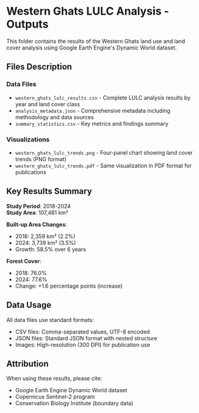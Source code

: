 # Western Ghats LULC Analysis - Outputs

This folder contains the results of the Western Ghats land use and land cover analysis using Google Earth Engine's Dynamic World dataset.

## Files Description

### Data Files
- `western_ghats_lulc_results.csv` - Complete LULC analysis results by year and land cover class
- `analysis_metadata.json` - Comprehensive metadata including methodology and data sources
- `summary_statistics.csv` - Key metrics and findings summary

### Visualizations
- `western_ghats_lulc_trends.png` - Four-panel chart showing land cover trends (PNG format)
- `western_ghats_lulc_trends.pdf` - Same visualization in PDF format for publications

## Key Results Summary

**Study Period**: 2018-2024  
**Study Area**: 107,481 km²  

**Built-up Area Changes**:
- 2018: 2,359 km² (2.2%)
- 2024: 3,739 km² (3.5%)
- Growth: 58.5% over 6 years

**Forest Cover**:
- 2018: 76.0%
- 2024: 77.6%
- Change: +1.6 percentage points (increase)

## Data Usage

All data files use standard formats:
- CSV files: Comma-separated values, UTF-8 encoded
- JSON files: Standard JSON format with nested structure
- Images: High-resolution (300 DPI) for publication use

## Attribution

When using these results, please cite:
- Google Earth Engine Dynamic World dataset
- Copernicus Sentinel-2 program
- Conservation Biology Institute (boundary data)